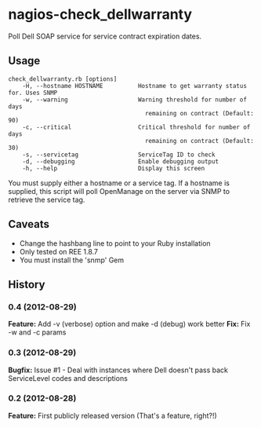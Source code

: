 nagios-check_dellwarranty
=========================

Poll Dell SOAP service for service contract expiration dates.

Usage
-------
    check_dellwarranty.rb [options]
        -H, --hostname HOSTNAME          Hostname to get warranty status for. Uses SNMP
        -w, --warning                    Warning threshold for number of days
                                           remaining on contract (Default: 90)
        -c, --critical                   Critical threshold for number of days
                                           remaining on contract (Default: 30)
        -s, --servicetag                 ServiceTag ID to check
        -d, --debugging                  Enable debugging output
        -h, --help                       Display this screen

You must supply either a hostname or a service tag. If a hostname is supplied, this script will
poll OpenManage on the server via SNMP to retrieve the service tag.

Caveats
-------
* Change the hashbang line to point to your Ruby installation
* Only tested on REE 1.8.7
* You must install the 'snmp' Gem 

History
------------
### 0.4 (2012-08-29)
**Feature:** Add -v (verbose) option and make -d (debug) work better
**Fix:** Fix -w and -c params
### 0.3 (2012-08-29)
**Bugfix:** Issue #1 - Deal with instances where Dell doesn't pass back ServiceLevel codes and descriptions
### 0.2 (2012-08-28)
**Feature:** First publicly released version (That's a feature, right?!)
